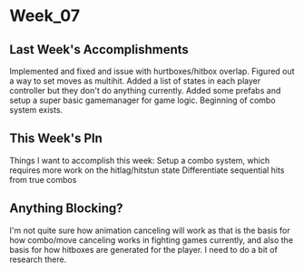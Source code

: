 Week_07
=======

## Last Week's Accomplishments

Implemented and fixed and issue with hurtboxes/hitbox overlap. Figured out a way to set moves as
multihit. Added a list of states in each player controller but they don't do anything currently.
Added some prefabs and setup a super basic gamemanager for game logic. Beginning of combo system
exists.

## This Week's Pln

Things I want to accomplish this week:
	Setup a combo system, which requires more work on the hitlag/hitstun state
	Differentiate sequential hits from true combos

## Anything Blocking?

I'm not quite sure how animation canceling will work as that is the basis for how combo/move canceling
works in fighting games currently, and also the basis for how hitboxes are generated for the player.
I need to do a bit of research there.